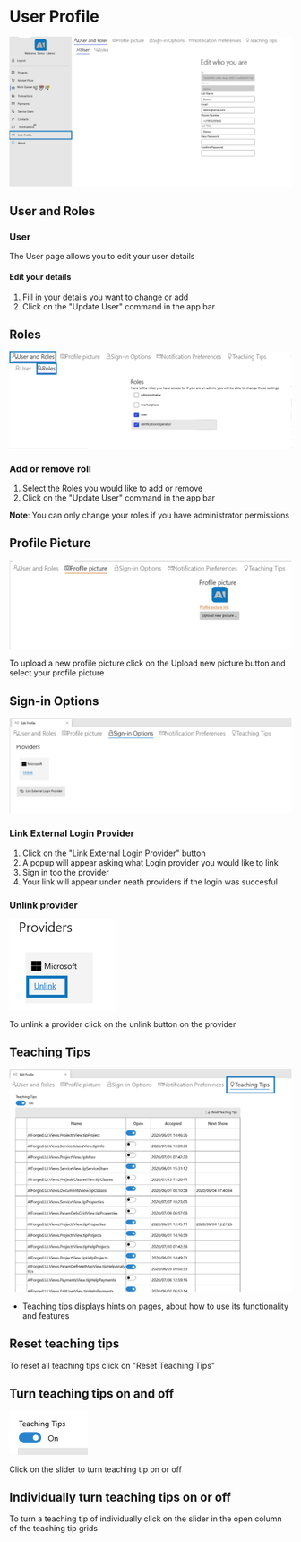 # User Profile

![](<.gitbook/assets/image (53) (1).png>)

## User and Roles

### User

The User page allows you to edit your user details

#### Edit your details

1. Fill in your details you want to change or add
2. Click on the "Update User" command in the app bar

## Roles

![](<.gitbook/assets/image (24) (1).png>)

### Add or remove roll

1. Select the Roles you would like to add or remove
2. Click on the "Update User" command in the app bar

**Note**: You can only change your roles if you have administrator permissions

## Profile Picture

![](<.gitbook/assets/image (15) (1).png>)

To upload a new profile picture click on the Upload new picture button and select your profile picture

## Sign-in Options

![](<.gitbook/assets/image (51) (1).png>)

### Link External Login Provider

1. Click on the "Link External Login Provider" button
2. A popup will appear asking what Login provider you would like to link
3. Sign in too the provider
4. Your link will appear under neath providers if the login was succesful

### Unlink provider

![](<.gitbook/assets/image (47) (1).png>)

To unlink a provider click on the unlink button on the provider

## Teaching Tips

![](<.gitbook/assets/image (42) (1).png>)

* Teaching tips displays hints on pages, about how to use its functionality and features

## Reset teaching tips

To reset all teaching tips click on "Reset Teaching Tips"

## Turn teaching tips on and off

![](<.gitbook/assets/image (33) (1).png>)

Click on the slider to turn teaching tip on or off

## Individually turn teaching tips on or off

To turn a teaching tip of individually click on the slider in the open column of the teaching tip grids
